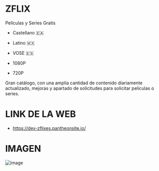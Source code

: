 # ZFLIX
Películas y Series Gratis

- Castellano 🇪🇦
- Latino 🇲🇽
- VOSE 🇪🇸

- 1080P
- 720P


Gran catálogo, con una amplia cantidad de contenido diariamente actualizado, mejoras y apartado de solicitudes para solicitar peliculas o series.


# LINK DE LA WEB
- https://dev-zflixes.pantheonsite.io/

# IMAGEN
![image](https://github.com/ZFLIXES/ZFLIX/assets/159496453/90580ee7-9b30-487c-817f-cc300bf4b8f9)
